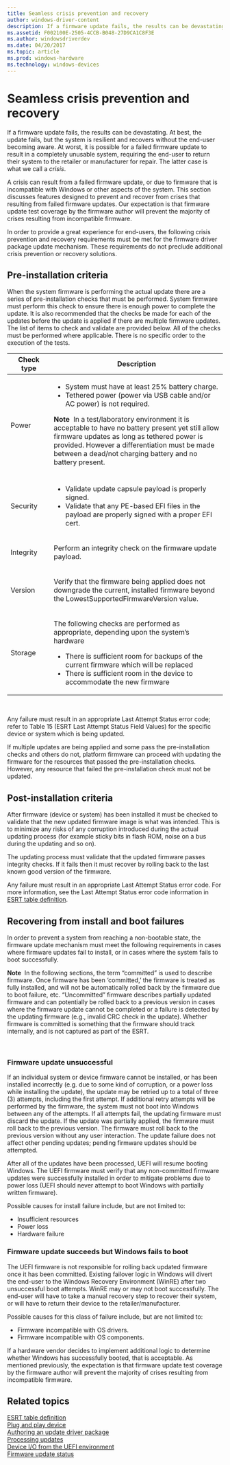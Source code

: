 ```yaml
---
title: Seamless crisis prevention and recovery
author: windows-driver-content
description: If a firmware update fails, the results can be devastating.
ms.assetid: F002100E-2505-4CCB-B048-27D9CA1C8F3E
ms.author: windowsdriverdev
ms.date: 04/20/2017
ms.topic: article
ms.prod: windows-hardware
ms.technology: windows-devices
---
```


# Seamless crisis prevention and recovery


If a firmware update fails, the results can be devastating. At best, the update fails, but the system is resilient and recovers without the end-user becoming aware. At worst, it is possible for a failed firmware update to result in a completely unusable system, requiring the end-user to return their system to the retailer or manufacturer for repair. The latter case is what we call a *crisis*.

A crisis can result from a failed firmware update, or due to firmware that is incompatible with Windows or other aspects of the system. This section discusses features designed to prevent and recover from crises that resulting from failed firmware updates. Our expectation is that firmware update test coverage by the firmware author will prevent the majority of crises resulting from incompatible firmware.

In order to provide a great experience for end-users, the following crisis prevention and recovery requirements must be met for the firmware driver package update mechanism. These requirements do not preclude additional crisis prevention or recovery solutions.

## Pre-installation criteria


When the system firmware is performing the actual update there are a series of pre-installation checks that must be performed. System firmware must perform this check to ensure there is enough power to complete the update. It is also recommended that the checks be made for each of the updates before the update is applied if there are multiple firmware updates. The list of items to check and validate are provided below. All of the checks must be performed where applicable. There is no specific order to the execution of the tests.

<table>
<colgroup>
<col width="20%" />
<col width="80%" />
</colgroup>
<thead>
<tr class="header">
<th>Check type</th>
<th>Description</th>
</tr>
</thead>
<tbody>
<tr class="odd">
<td>Power</td>
<td><ul>
<li>System must have at least 25% battery charge.</li>
<li>Tethered power (power via USB cable and/or AC power) is not required.</li>
</ul>
<div class="alert">
<strong>Note</strong>  In a test/laboratory environment it is acceptable to have no battery present yet still allow firmware updates as long as tethered power is provided. However a differentiation must be made between a dead/not charging battery and no battery present.
</div>
<div>
 
</div></td>
</tr>
<tr class="even">
<td>Security</td>
<td><ul>
<li>Validate update capsule payload is properly signed.</li>
<li>Validate that any PE-based EFI files in the payload are properly signed with a proper EFI cert.</li>
</ul></td>
</tr>
<tr class="odd">
<td>Integrity</td>
<td><p>Perform an integrity check on the firmware update payload.</p></td>
</tr>
<tr class="even">
<td>Version</td>
<td><p>Verify that the firmware being applied does not downgrade the current, installed firmware beyond the LowestSupportedFirmwareVersion value.</p></td>
</tr>
<tr class="odd">
<td>Storage</td>
<td><p>The following checks are performed as appropriate, depending upon the system’s hardware</p>
<ul>
<li>There is sufficient room for backups of the current firmware which will be replaced</li>
<li>There is sufficient room in the device to accommodate the new firmware</li>
</ul></td>
</tr>
</tbody>
</table>

 

Any failure must result in an appropriate Last Attempt Status error code; refer to Table 15 (ESRT Last Attempt Status Field Values) for the specific device or system which is being updated.

If multiple updates are being applied and some pass the pre-installation checks and others do not, platform firmware can proceed with updating the firmware for the resources that passed the pre-installation checks. However, any resource that failed the pre-installation check must not be updated.

## Post-installation criteria


After firmware (device or system) has been installed it must be checked to validate that the new updated firmware image is what was intended. This is to minimize any risks of any corruption introduced during the actual updating process (for example sticky bits in flash ROM, noise on a bus during the updating and so on).

The updating process must validate that the updated firmware passes integrity checks. If it fails then it must recover by rolling back to the last known good version of the firmware.

Any failure must result in an appropriate Last Attempt Status error code. For more information, see the Last Attempt Status error code information in [ESRT table definition](esrt-table-definition.md).

## Recovering from install and boot failures


In order to prevent a system from reaching a non-bootable state, the firmware update mechanism must meet the following requirements in cases where firmware updates fail to install, or in cases where the system fails to boot successfully.

**Note**  In the following sections, the term “committed” is used to describe firmware. Once firmware has been ‘committed,’ the firmware is treated as fully installed, and will not be automatically rolled back by the firmware due to boot failure, etc. “Uncommitted” firmware describes partially updated firmware and can potentially be rolled back to a previous version in cases where the firmware update cannot be completed or a failure is detected by the updating firmware (e.g., invalid CRC check in the update). Whether firmware is committed is something that the firmware should track internally, and is not captured as part of the ESRT.

 

### Firmware update unsuccessful

If an individual system or device firmware cannot be installed, or has been installed incorrectly (e.g. due to some kind of corruption, or a power loss while installing the update), the update may be retried up to a total of three (3) attempts, including the first attempt. If additional retry attempts will be performed by the firmware, the system must not boot into Windows between any of the attempts. If all attempts fail, the updating firmware must discard the update. If the update was partially applied, the firmware must roll back to the previous version. The firmware must roll back to the previous version without any user interaction. The update failure does not affect other pending updates; pending firmware updates should be attempted.

After all of the updates have been processed, UEFI will resume booting Windows. The UEFI firmware must verify that any non-committed firmware updates were successfully installed in order to mitigate problems due to power loss (UEFI should never attempt to boot Windows with partially written firmware).

Possible causes for install failure include, but are not limited to:

-   Insufficient resources
-   Power loss
-   Hardware failure

### Firmware update succeeds but Windows fails to boot

The UEFI firmware is not responsible for rolling back updated firmware once it has been committed. Existing failover logic in Windows will divert the end-user to the Windows Recovery Environment (WinRE) after two unsuccessful boot attempts. WinRE may or may not boot successfully. The end-user will have to take a manual recovery step to recover their system, or will have to return their device to the retailer/manufacturer.

Possible causes for this class of failure include, but are not limited to:

-   Firmware incompatible with OS drivers.
-   Firmware incompatible with OS components.

If a hardware vendor decides to implement additional logic to determine whether Windows has successfully booted, that is acceptable. As mentioned previously, the expectation is that firmware update test coverage by the firmware author will prevent the majority of crises resulting from incompatible firmware.

## Related topics
[ESRT table definition](esrt-table-definition.md)  
[Plug and play device](plug-and-play-device.md)  
[Authoring an update driver package](authoring-an-update-driver-package.md)  
[Processing updates](processing-updates.md)  
[Device I/O from the UEFI environment](device-i-o-from-the-uefi-environment.md)  
[Firmware update status](firmware-update-status.md)  




